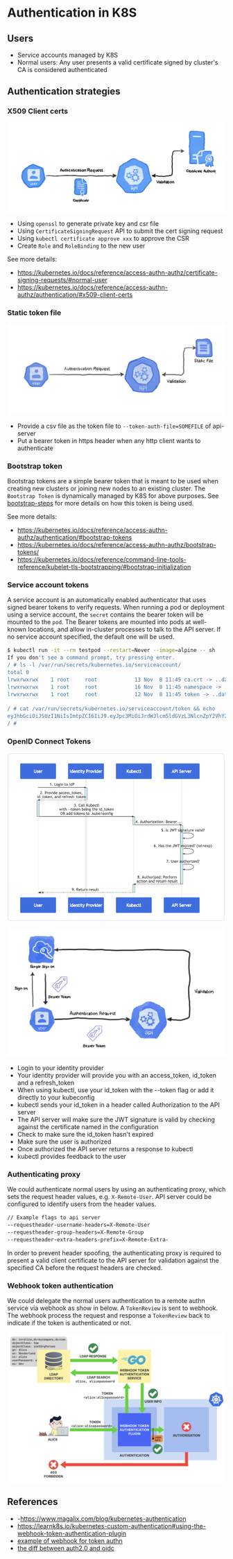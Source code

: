 # Authentication in K8S

## Users

- Service accounts managed by K8S
- Normal users: Any user presents a valid certificate signed by cluster's CA is considered authenticated

## Authentication strategies

### X509 Client certs

![x509-client-cert](./resources/x509-client-cert.png)

- Using `openssl` to generate private key and csr file
- Using `CertificateSigningRequest` API to submit the cert signing request
- Using `kubectl certificate approve xxx` to approve the CSR
- Create `Role` and `RoleBinding` to the new user

See more details:

- <https://kubernetes.io/docs/reference/access-authn-authz/certificate-signing-requests/#normal-user>
- <https://kubernetes.io/docs/reference/access-authn-authz/authentication/#x509-client-certs>

### Static token file

![static-token-file](./resources/static-token-file.png)

- Provide a csv file as the token file to `--token-auth-file=SOMEFILE` of api-server
- Put a bearer token in https header when any http client wants to authenticate

### Bootstrap token

Bootstrap tokens are a simple bearer token that is meant to be used when creating new clusters or joining new nodes to an
existing cluster. The `Bootstrap Token` is dynamically managed by K8S for above purposes. See [bootstrap-steps](https://kubernetes.io/docs/reference/command-line-tools-reference/kubelet-tls-bootstrapping/#bootstrap-initialization)
for more details on how this token is being used.

See more details:

- <https://kubernetes.io/docs/reference/access-authn-authz/authentication/#bootstrap-tokens>
- <https://kubernetes.io/docs/reference/access-authn-authz/bootstrap-tokens/>
- <https://kubernetes.io/docs/reference/command-line-tools-reference/kubelet-tls-bootstrapping/#bootstrap-initialization>

### Service account tokens

A service account is an automatically enabled authenticator that uses signed bearer tokens to verify requests. When running
a pod or deployment using a service account, the `secret` contains the bearer token will be mounted to the `pod`. The Bearer
tokens are mounted into pods at well-known locations, and allow in-cluster processes to talk to the API server. If no service
account specified, the default one will be used.

``` bash
$ kubectl run -it --rm testpod --restart=Never --image=alpine -- sh
If you don't see a command prompt, try pressing enter.
/ # ls -l /var/run/secrets/kubernetes.io/serviceaccount/
total 0
lrwxrwxrwx    1 root     root            13 Nov  8 11:45 ca.crt -> ..data/ca.crt
lrwxrwxrwx    1 root     root            16 Nov  8 11:45 namespace -> ..data/namespace
lrwxrwxrwx    1 root     root            12 Nov  8 11:45 token -> ..data/token

/ # cat /var/run/secrets/kubernetes.io/serviceaccount/token && echo
eyJhbGciOiJSUzI1NiIsImtpZCI6IiJ9.eyJpc3MiOiJrdWJlcm5ldGVzL3NlcnZpY2VhY2NvdW50Iiwia3ViZXJuZXRlcy5pby9zZXJ2aWNlYWNjb3VudC9uYW1lc3BhY2UiOiJkZWZhdWx0Iiwia3ViZXJuZXRlcy5pby9zZXJ2aWNlYWNjb3VudC9zZWNyZXQubmFtZSI6ImRlZmF1bHQtdG9rZW4tcHh6ZjciLCJrdWJlcm5ldGVzLmlvL3NlcnZpY2VhY2NvdW50L3NlcnZpY2UtYWNjb3VudC5uYW1lIjoiZGVmYXVsdCIsImt1YmVybmV0ZXMuaW8vc2VydmljZWFjY291bnQvc2VydmljZS1hY2NvdW50LnVpZCI6ImUzMzFmNTU1LTAxOTktMTFlYS1hYTVhLTQyMDEwYTgwMDBhYSIsInN1YiI6InN5c3RlbTpzZXJ2aWNlYWNjb3VudDpkZWZhdWx0OmRlZmF1bHQifQ.I3jFqRd7ANj4BidzoW-v_YO1N_z2p33Ex1biaz_J97QK9CRlIFmK2KC1k0RbQux3zo72xsLhbPjNH40pBzqr2TzVjZKFD7T8-ihDj1Og5L_BAud-CtT4e-0zcvC5rTKcWzkUn5a64TUSwF5Q6I3KjeaE3pmDFwG4I6XLuODCVOwRkfn0V_LzjqLy3nXfUK8FpIkeBrRd9QN68PG9YFH9lKMgGZLvuG_m6K6EFxqBpVMec8SPsG77GGRezC9Mjsyxp2Wie-j8vUVb5et2o4ShKa8sp-Nqum4bpBxGQ9NBo3qlefuqYGYivGZBnL8dienBLFbO5swSHUL6vxTgaRg2kA
/ #
```

### OpenID Connect Tokens

![oidc-token](./resources/oidc-token.png)

![oidc-token-2](./resources/oidc-token-2.png)

- Login to your identity provider
- Your identity provider will provide you with an access_token, id_token and a refresh_token
- When using kubectl, use your id_token with the --token flag or add it directly to your kubeconfig
- kubectl sends your id_token in a header called Authorization to the API server
- The API server will make sure the JWT signature is valid by checking against the certificate named in the configuration
- Check to make sure the id_token hasn't expired
- Make sure the user is authorized
- Once authorized the API server returns a response to kubectl
- kubectl provides feedback to the user

### Authenticating proxy

We could authenticate normal users by using an authenticating proxy, which sets the request header values, e.g. `X-Remote-User`.
API server could be configured to identify users from the header values.

``` bash
// Example flags to api server
--requestheader-username-headers=X-Remote-User
--requestheader-group-headers=X-Remote-Group
--requestheader-extra-headers-prefix=X-Remote-Extra-
```

In order to prevent header spoofing, the authenticating proxy is required to present a valid client certificate to the API
server for validation against the specified CA before the request headers are checked.

### Webhook token authentication

We could delegate the normal users authentication to a remote authn service via webhook as show in below. A `TokenReview`
is sent to webhook. The webhook process the request and response a `TokenReview` back to indicate if the token is authenticated
or not.

![webhook-authn](./resources/webhook-authn.png)

## References

- -<https://www.magalix.com/blog/kubernetes-authentication>
- <https://learnk8s.io/kubernetes-custom-authentication#using-the-webhook-token-authentication-plugin>
- [example of webhook for token authn](https://github.com/learnk8s/authentication/blob/master/authn.go)
- [the diff between auth2.0 and oidc](https://www.youtube.com/watch?v=t18YB3xDfXI&ab_channel=OktaDev)
